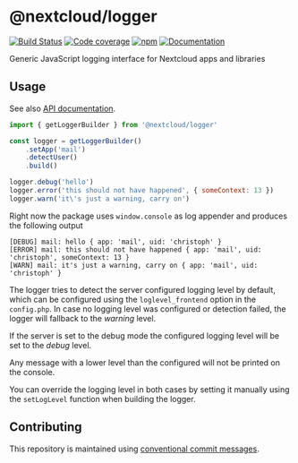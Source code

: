 # @nextcloud/logger

[![Build Status](https://img.shields.io/github/actions/workflow/status/nextcloud/nextcloud-logger/node.yml?branch=master)](https://github.com/nextcloud/nextcloud-logger/actions/workflows/node.yml) [![Code coverage](https://img.shields.io/codecov/c/gh/nextcloud/nextcloud-logger/master)](https://app.codecov.io/gh/nextcloud/nextcloud-logger) [![npm](https://img.shields.io/npm/v/@nextcloud/logger.svg)](https://www.npmjs.com/package/@nextcloud/logger)
[![Documentation](https://img.shields.io/badge/Documentation-online-brightgreen)](https://nextcloud.github.io/nextcloud-logger/)

Generic JavaScript logging interface for Nextcloud apps and libraries

## Usage
See also [API documentation](https://nextcloud.github.io/nextcloud-logger/).

```js
import { getLoggerBuilder } from '@nextcloud/logger'

const logger = getLoggerBuilder()
    .setApp('mail')
    .detectUser()
    .build()

logger.debug('hello')
logger.error('this should not have happened', { someContext: 13 })
logger.warn('it\'s just a warning, carry on')
```

Right now the package uses `window.console` as log appender and produces the following output

```
[DEBUG] mail: hello { app: 'mail', uid: 'christoph' }
[ERROR] mail: this should not have happened { app: 'mail', uid: 'christoph', someContext: 13 }
[WARN] mail: it's just a warning, carry on { app: 'mail', uid: 'christoph' }
```

The logger tries to detect the server configured logging level by default,
which can be configured using the `loglevel_frontend` option in the `config.php`.
In case no logging level was configured or detection failed, the logger will fallback to the *warning* level.

If the server is set to the debug mode the configured logging level will be set to the *debug* level.

Any message with a lower level than the configured will not be printed on the console.

You can override the logging level in both cases by setting it manually using the `setLogLevel` function
when building the logger.

## Contributing

This repository is maintained using [conventional commit messages](https://www.conventionalcommits.org/en/v1.0.0/).
